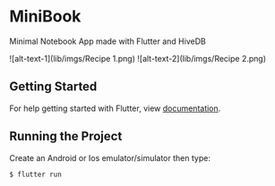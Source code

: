 # MiniBook
Minimal Notebook App made with Flutter and HiveDB

![alt-text-1](lib/imgs/Recipe 1.png) ![alt-text-2](lib/imgs/Recipe 2.png)

## Getting Started

For help getting started with Flutter, view
[documentation](http://flutter.io/).


## Running the Project
Create an Android or Ios emulator/simulator then type:
```sh
$ flutter run
```
